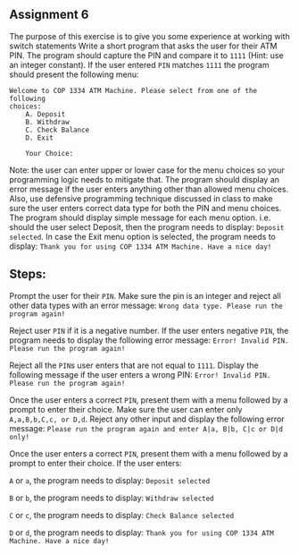 ## Assignment  6

The purpose of this exercise is to give you some experience at working with switch statements Write a short program that asks the user for their ATM PIN. The program should capture the PIN and compare it to `1111` \(Hint: use an integer constant\). If the user entered `PIN` matches `1111` the program should present the following menu:

```text
Welcome to COP 1334 ATM Machine. Please select from one of the following
choices:
    A. Deposit
    B. Withdraw
    C. Check Balance
    D. Exit

    Your Choice:
```

Note: the user can enter upper or lower case for the menu choices so your programming logic needs to mitigate that. The program should display an error message if the user enters anything other than allowed menu choices. Also, use defensive programming technique discussed in class to make sure the user enters correct data type for both the PIN and menu choices. The program should display simple message for each menu option. i.e. should the user select Deposit, then the program needs to display: `Deposit selected`. In case the Exit menu option is selected, the program needs to display: `Thank you for using COP 1334 ATM Machine. Have a nice day!`

## Steps:

Prompt the user for their `PIN`. Make sure the pin is an integer and reject all other data types with an error message: `Wrong data type. Please run the program again!`

Reject user `PIN` if it is a negative number. If the user enters negative `PIN`, the program needs to display the following error message: `Error! Invalid PIN. Please run the program again!`

Reject all the `PIN`s user enters that are not equal to `1111`. Display the following message if the user enters a wrong PIN: `Error! Invalid PIN. Please run the program again!`

Once the user enters a correct `PIN`, present them with a menu followed by a prompt to enter their choice. Make sure the user can enter only `A,a,B,b,C,c, or D,d`. Reject any other input and display the following error message: `Please run the program again and enter A|a, B|b, C|c or D|d only!`

Once the user enters a correct `PIN`, present them with a menu followed by a prompt to enter their choice. If the user enters:

`A` or `a`, the program needs to display: `Deposit selected`

`B` or `b`, the program needs to display: `Withdraw selected`

`C` or `c`, the program needs to display: `Check Balance selected`

`D` or `d`, the program needs to display: `Thank you for using COP 1334 ATM Machine. Have a nice day!`
